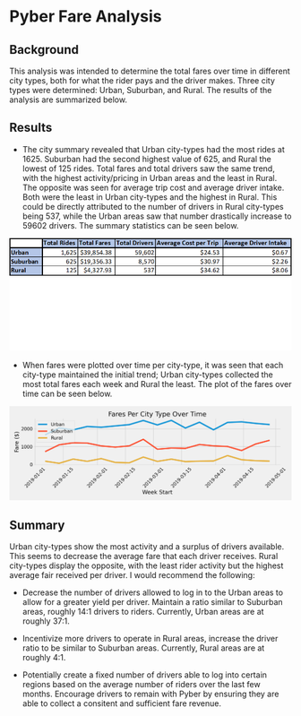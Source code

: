 # Pyber Fare Analysis

## Background

This analysis was intended to determine the total fares over time in different city types, both for what the rider pays and the driver makes. Three city types were determined: Urban, Suburban, and Rural. The results of the analysis are summarized below.

## Results

* The city summary revealed that Urban city-types had the most rides at 1625. Suburban had the second highest value of 625, and Rural the lowest of 125 rides. Total fares and total drivers saw the same trend, with the highest activity/pricing in Urban areas and the least in Rural. The opposite was seen for average trip cost and average driver intake. Both were the least in Urban city-types and the highest in Rural. This could be directly attributed to the number of drivers in Rural city-types being 537, while the Urban areas saw that number drastically increase to 59602 drivers. The summary statistics can be seen below.

![City_summary](/Output/City_Summary.png)

* When fares were plotted over time per city-type, it was seen that each city-type maintained the initial trend; Urban city-types collected the most total fares each week and Rural the least. The plot of the fares over time can be seen below.

![Fares_Overtime_Plot](/Output/Pyber_Fares.png)

## Summary

Urban city-types show the most activity and a surplus of drivers available. This seems to decrease the average fare that each driver receives. Rural city-types display the opposite, with the least rider activity but the highest average fair received per driver. I would recommend the following:

* Decrease the number of drivers allowed to log in to the Urban areas to allow for a greater yield per driver. Maintain a ratio similar to Suburban areas, roughly 14:1 drivers to riders. Currently, Urban areas are at roughly 37:1.

* Incentivize more drivers to operate in Rural areas, increase the driver ratio to be similar to Suburban areas. Currently, Rural areas are at roughly 4:1. 

* Potentially create a fixed number of drivers able to log into certain regions based on the average number of riders over the last few months. Encourage drivers to remain with Pyber by ensuring they are able to collect a consitent and sufficient fare revenue.